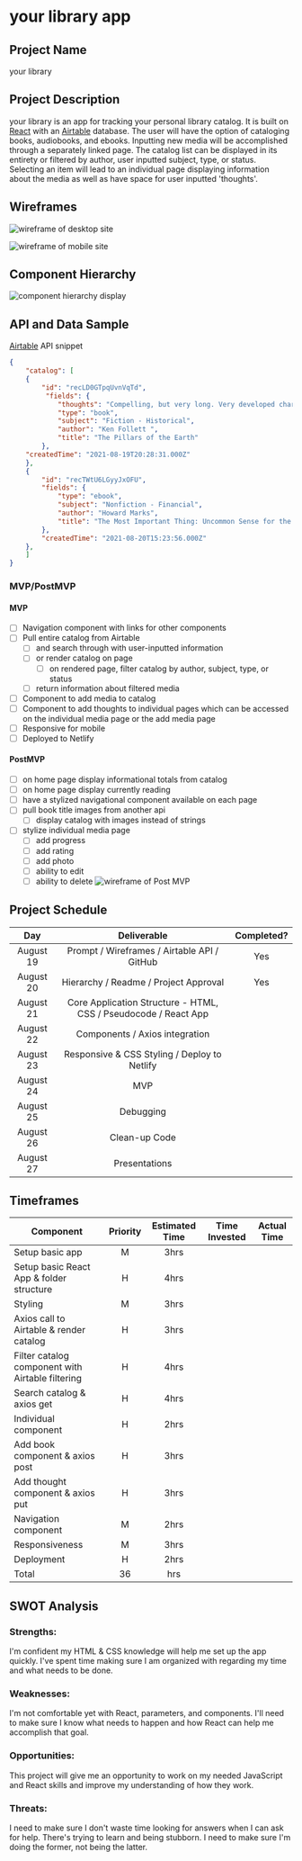 
# your library app

## Project Name

your library

## Project Description

your library is an app for tracking your personal library catalog. It is built on [React](https://reactjs.org/) with an [Airtable](https://airtable.com/tblzoNbKubApA62S9) database. The user will have the option of cataloging books, audiobooks, and ebooks. Inputting new media will be accomplished through a separately linked page. The catalog list can be displayed in its entirety or filtered by author, user inputted subject, type, or status. Selecting an item will lead to an individual page displaying information about the media as well as have space for user inputted 'thoughts'.

## Wireframes

  ![wireframe of desktop site](https://res.cloudinary.com/texasrachel/image/upload/v1629482001/your-library-wireframe-desktop.png)

![wireframe of mobile site](https://res.cloudinary.com/texasrachel/image/upload/v1629482148/your-library-wireframe-mobile.png)
  
## Component Hierarchy

![component hierarchy display](https://res.cloudinary.com/texasrachel/image/upload/v1629484654/your-library-hierarchy.png)

## API and Data Sample

[Airtable](https://airtable.com/tblzoNbKubApA62S9) API snippet

```json
{
	"catalog": [
	{
		"id": "recLD0GTpqUvnVqTd",
		 "fields": {
			"thoughts": "Compelling, but very long. Very developed characters.",
			"type": "book",
			"subject": "Fiction - Historical",
			"author": "Ken Follett ",
			"title": "The Pillars of the Earth"
		},
	"createdTime": "2021-08-19T20:28:31.000Z"
	},
	{
		"id": "recTWtU6LGyyJxOFU",
		"fields": {
			"type": "ebook",
			"subject": "Nonfiction - Financial",
			"author": "Howard Marks",
			"title": "The Most Important Thing: Uncommon Sense for the Thoughtful Investor"
		},
		"createdTime": "2021-08-20T15:23:56.000Z"
	},
	]
}

```

### MVP/PostMVP

#### MVP

- [ ] Navigation component with links for other components <!--(component 1) -->
- [ ] Pull entire catalog from Airtable  <!--(axios get) --> 
	- [ ] and search through with user-inputted information <!--(component 2) -->
	- [ ] or render catalog on page  <!--(component 3) -->
		- [ ] on rendered page, filter catalog by author, subject, type, or status  <!--(component 4) -->
	- [ ] return information about filtered media  <!--(component 5) -->
	<!-- what to do about multiple returns - if...indiv...else...catalog?filtered? -->
- [ ] Component to add media to catalog  <!--(axios post & component 6) -->
- [ ] Component to add thoughts to individual pages which can be accessed on the individual media page or the add media page <!--(axios put & component 7) -->
- [ ] Responsive for mobile
- [ ] Deployed to Netlify

#### PostMVP

- [ ] on home page display informational totals from catalog
- [ ] on home page display currently reading
- [ ] have a stylized navigational component available on each page
- [ ] pull book title images from another api
	- [ ] display catalog with images instead of strings
- [ ] stylize individual media page
	- [ ] add progress 
	- [ ] add rating
	- [ ] add photo
	- [ ] ability to edit
	- [ ] ability to delete
![wireframe of Post MVP](https://res.cloudinary.com/texasrachel/image/upload/v1629472022/your-library-wireframe-post-mvp.png)

## Project Schedule

| Day | Deliverable | Completed? |
|:--:|:--:|:--:|
| August 19 | Prompt / Wireframes / Airtable API / GitHub | Yes |
| August 20 | Hierarchy / Readme / Project Approval | Yes  |
| August 21 | Core Application Structure - HTML, CSS / Pseudocode / React App | |
| August 22 | Components / Axios integration |  |
| August 23 | Responsive & CSS Styling / Deploy to Netlify | |
| August 24 | MVP |  |
| August 25 | Debugging |  |
| August 26 | Clean-up Code |  |
| August 27 | Presentations |  |

## Timeframes
  
| Component | Priority | Estimated Time | Time Invested | Actual Time |
|--|:--:|:--:|:--:|:--:|
| Setup basic app | M | 3hrs |  |  |
| Setup basic React App & folder structure | H | 4hrs |  |  |
| Styling | M | 3hrs |  |  |
| Axios call to Airtable & render catalog | H | 3hrs |   |  |
| Filter catalog component with Airtable filtering | H | 4hrs |  |  |
| Search catalog & axios get | H | 4hrs |  |  |
| Individual component | H | 2hrs |  |  |
| Add book component & axios post | H | 3hrs |  |  |
| Add thought component & axios put | H | 3hrs |  |  |
| Navigation component | M | 2hrs |  |  |
| Responsiveness | M | 3hrs |  |  |
| Deployment | H | 2hrs |  |  |
| Total | 36 | hrs |  |  |
 
## SWOT Analysis

### Strengths:

I'm confident my HTML & CSS knowledge will help me set up the app quickly.  I've spent time making sure I am organized with regarding my time and what needs to be done.

### Weaknesses:

I'm not comfortable yet with React, parameters, and components. I'll need to make sure I know what needs to happen and how React can help me accomplish that goal.

### Opportunities:

This project will give me an opportunity to work on my needed JavaScript and React skills and improve my understanding of how they work.
 
### Threats:

 I need to make sure I don't waste time looking for answers when I can ask for help. There's trying to learn and being stubborn. I need to make sure I'm doing the former, not being the latter.

<!-- Notes:
  books--all book--filter
   -->